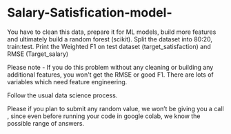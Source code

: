 # Salary-Satisfication-model-
You have to clean this data, prepare it for ML models, build more features and ultimately build a random forest (scikit).
Split the dataset into 80:20, train:test. 
Print the Weighted F1 on test dataset (target_satisfaction) and RMSE (Target_salary)

Please note - 
If you do this problem without any cleaning or building any additional features, you won't get the RMSE or good F1. There are lots of variables which need feature engineering. 

Follow the usual data science process. 

Please if you plan to submit any random value, we won’t be giving you a call , since even before running your code in google colab, we know the possible range of answers. 
